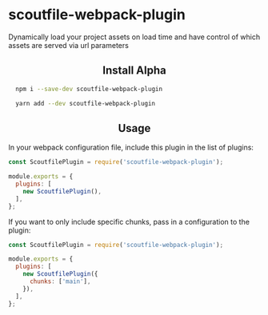 # scoutfile-webpack-plugin
Dynamically load your project assets on load time and have control of which assets are served via url parameters

<h2 align="center">Install Alpha</h2>

```bash
  npm i --save-dev scoutfile-webpack-plugin
```

```bash
  yarn add --dev scoutfile-webpack-plugin
```

<h2 align="center">Usage</h2>

In your webpack configuration file, include this plugin in the list of plugins:

```js
const ScoutfilePlugin = require('scoutfile-webpack-plugin');

module.exports = {
  plugins: [
    new ScoutfilePlugin(),
  ],
};
```

If you want to only include specific chunks, pass in a configuration to the plugin:

```js
const ScoutfilePlugin = require('scoutfile-webpack-plugin');

module.exports = {
  plugins: [
    new ScoutfilePlugin({
      chunks: ['main'],
    }),
  ],
};
```